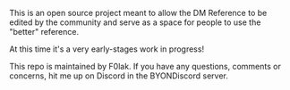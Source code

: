 This is an open source project meant to allow the DM Reference to be edited by the community and serve as a space for people to use the "better" reference.

At this time it's a very early-stages work in progress!

This repo is maintained by F0lak.  If you have any questions, comments or concerns, hit me up on Discord in the BYONDiscord server.
